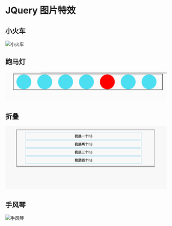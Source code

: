 # JQuery 图片特效



## 小火车

![小火车](1小火车.gif)



## 跑马灯

![跑马灯](2跑马灯.gif)

## 折叠

![折叠](3折叠.gif)

## 手风琴

![手风琴](4手风琴.gif)